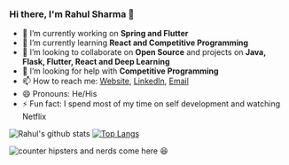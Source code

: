 ### Hi there, I'm Rahul Sharma 👋

- 🔭 I’m currently working on **Spring and Flutter**
- 🌱 I’m currently learning **React and Competitive Programming**
- 👯 I’m looking to collaborate on **Open Source** and projects on **Java, Flask, Flutter, React and Deep Learning**
- 🤔 I’m looking for help with **Competitive Programming**
- 📫 How to reach me: [Website](https://rahul-sharma.tech/), [LinkedIn](https://www.linkedin.com/in/rahul-sharma-3a622a14a/), [Email](rsrahul1000@gmail.com)
- 😄 Pronouns: He/His
- ⚡ Fun fact: I spend most of my time on self development and watching Netflix

<!--
<p>
  <a href="https://www.linkedin.com/in/rahul-sharma-3a622a14a/">
    <img src="https://img.shields.io/badge/linkedin-%230077B5.svg?&style=for-the-badge&logo=linkedin&logoColor=white" />
  </a>&nbsp;&nbsp;
  <a href="https://www.instagram.com/rsrahul1000/">
    <img src="https://img.shields.io/badge/instagram-%23E4405F.svg?&style=for-the-badge&logo=instagram&logoColor=white" />        
  </a>&nbsp;&nbsp;
  
</p>
-->

![Rahul's github stats](https://github-readme-stats.vercel.app/api?username=rsrahul1000&show_icons=true&count_private=true&theme=radical)
[![Top Langs](https://github-readme-stats.vercel.app/api/top-langs/?username=rsrahul1000&layout=compact&theme=radical&exclude_repo=Diabetic-Retinopathy-Detection,Udacity-Deep-Learning-Nanodegree&langs_count=8)](https://github.com/anuraghazra/github-readme-stats)

![counter](https://enjs0hszc123wk9.m.pipedream.net) hipsters and nerds come here :laughing:


<!--
**rsrahul1000/rsrahul1000** is a ✨ _special_ ✨ repository because its `README.md` (this file) appears on your GitHub profile.
[![Top Langs](https://github-readme-stats.vercel.app/api/top-langs/?username=rsrahul1000&layout=compact&theme=radical&exclude_repo=Diabetic-Retinopathy-Detection&hide=javascript)]
Here are some ideas to get you started:

- 🔭 I’m currently working on ...
- 🌱 I’m currently learning ...
- 👯 I’m looking to collaborate on ...
- 🤔 I’m looking for help with ...
- 💬 Ask me about ...
- 📫 How to reach me: ...
- 😄 Pronouns: ...
- ⚡ Fun fact: ...
-->
